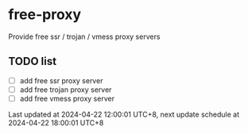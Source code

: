 
# free-proxy
Provide free ssr / trojan / vmess proxy servers


## TODO list
- [ ] add free ssr proxy server
- [ ] add free trojan proxy server
- [ ] add free vmess proxy server

Last updated at 2024-04-22 12:00:01 UTC+8, next update schedule at 2024-04-22 18:00:01 UTC+8

